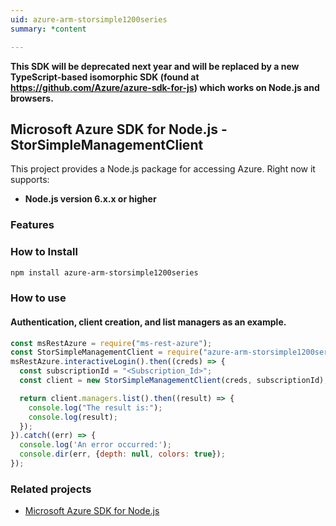```yaml
---
uid: azure-arm-storsimple1200series
summary: *content

---
```

**This SDK will be deprecated next year and will be replaced by a new TypeScript-based isomorphic SDK (found at https://github.com/Azure/azure-sdk-for-js) which works on Node.js and browsers.**
## Microsoft Azure SDK for Node.js - StorSimpleManagementClient

This project provides a Node.js package for accessing Azure. Right now it supports:
- **Node.js version 6.x.x or higher**

### Features


### How to Install

```bash
npm install azure-arm-storsimple1200series
```

### How to use

#### Authentication, client creation, and list managers as an example.

```javascript
const msRestAzure = require("ms-rest-azure");
const StorSimpleManagementClient = require("azure-arm-storsimple1200series");
msRestAzure.interactiveLogin().then((creds) => {
  const subscriptionId = "<Subscription_Id>";
  const client = new StorSimpleManagementClient(creds, subscriptionId);

  return client.managers.list().then((result) => {
    console.log("The result is:");
    console.log(result);
  });
}).catch((err) => {
  console.log('An error occurred:');
  console.dir(err, {depth: null, colors: true});
});
```
### Related projects

- [Microsoft Azure SDK for Node.js](https://github.com/Azure/azure-sdk-for-node)

